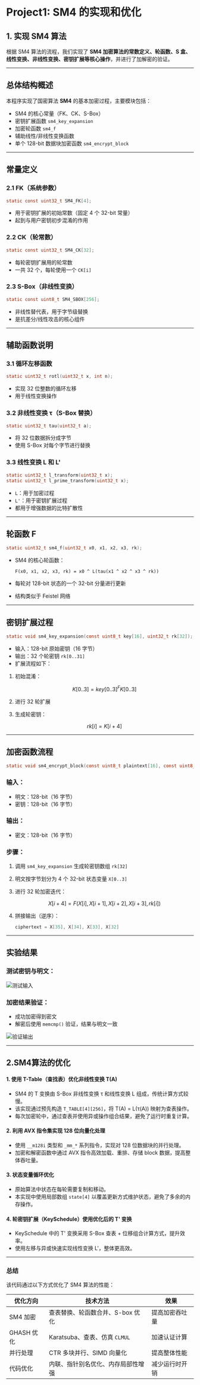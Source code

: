 
# Project1: SM4 的实现和优化

## 1. 实现 SM4 算法

根据 SM4 算法的流程，我们实现了 **SM4 加密算法的常数定义、轮函数、S 盒、线性变换、非线性变换、密钥扩展等核心操作**，并进行了加解密的验证。

---

## 总体结构概述

本程序实现了国密算法 **SM4** 的基本加密过程，主要模块包括：

* SM4 的核心常量（FK、CK、S-Box）
* 密钥扩展函数 `sm4_key_expansion`
* 加密轮函数 `sm4_f`
* 辅助线性/非线性变换函数
* 单个 128-bit 数据块加密函数 `sm4_encrypt_block`

---

## 常量定义

### 2.1 FK（系统参数）

```c
static const uint32_t SM4_FK[4];
```

* 用于密钥扩展的初始常数（固定 4 个 32-bit 常量）
* 起到与用户密钥初步混淆的作用

### 2.2 CK（轮常数）

```c
static const uint32_t SM4_CK[32];
```

* 每轮密钥扩展用的轮常数
* 一共 32 个，每轮使用一个 `CK[i]`

### 2.3 S-Box（非线性变换）

```c
static const uint8_t SM4_SBOX[256];
```

* 非线性替代表，用于字节级替换
* 是抗差分/线性攻击的核心组件

---

## 辅助函数说明

### 3.1 循环左移函数

```c
static uint32_t rotl(uint32_t x, int n);
```

* 实现 32 位整数的循环左移
* 用于线性变换操作

### 3.2 非线性变换 τ（S-Box 替换）

```c
static uint32_t tau(uint32_t a);
```

* 将 32 位数据拆分成字节
* 使用 S-Box 对每个字节进行替换

### 3.3 线性变换 L 和 L'

```c
static uint32_t l_transform(uint32_t x);
static uint32_t l_prime_transform(uint32_t x);
```

* `L`：用于加密过程
* `L'`：用于密钥扩展过程
* 都用于增强数据的比特扩散性

---

## 轮函数 F

```c
static uint32_t sm4_f(uint32_t x0, x1, x2, x3, rk);
```

* SM4 的核心轮函数：

  ```
  F(x0, x1, x2, x3, rk) = x0 ^ L(tau(x1 ^ x2 ^ x3 ^ rk))
  ```

* 每轮对 128-bit 状态的一个 32-bit 分量进行更新

* 结构类似于 Feistel 网络

---

## 密钥扩展过程

```c
static void sm4_key_expansion(const uint8_t key[16], uint32_t rk[32]);
```

* 输入：128-bit 原始密钥（16 字节）
* 输出：32 个轮密钥 `rk[0..31]`
* 扩展流程如下：

1. 初始混淆：

   ```math
   K[0..3] = key[0..3] ^ FK[0..3]
   ```

2. 进行 32 轮扩展

3. 生成轮密钥：

   ```math
   rk[i] = K[i+4]
   ```

---

## 加密函数流程

```c
static void sm4_encrypt_block(const uint8_t plaintext[16], const uint8_t key[16], uint8_t ciphertext[16]);
```

### 输入：

* 明文：128-bit（16 字节）
* 密钥：128-bit（16 字节）

### 输出：

* 密文：128-bit（16 字节）

### 步骤：

1. 调用 `sm4_key_expansion` 生成轮密钥数组 `rk[32]`

2. 明文按字节划分为 4 个 32-bit 状态变量 `X[0..3]`

3. 进行 32 轮加密迭代：

   ```math
   X[i+4] = F(X[i], X[i+1], X[i+2], X[i+3], rk[i])
   ```

4. 拼接输出（逆序）：

   ```c
   ciphertext = X[35], X[34], X[33], X[32]
   ```

---

## 实验结果

### 测试密钥与明文：

![测试输入](https://github.com/user-attachments/assets/e5e570cf-5d67-49ed-a67f-35eebb59429e)

### 加密结果验证：

* 成功加密得到密文
* 解密后使用 `memcmp()` 验证，结果与明文一致

![验证输出](https://github.com/user-attachments/assets/08db7ddd-02c8-46ae-848a-5c3c7570906c)

---
## 2.SM4算法的优化

#### **1. 使用 T-Table（查找表）优化非线性变换 T(A)**

* SM4 的 T 变换由 S-Box 非线性变换 τ 和线性变换 L 组成，传统计算方式较慢。
* 该实现通过预先构造 `T_TABLE[4][256]`，将 T(A) = L(τ(A)) 映射为查表操作。
* 每次加密轮中，通过查表并使用异或操作组合结果，避免了运行时重复计算。

#### **2. 利用 AVX 指令集实现 128 位向量化处理**

* 使用 `__m128i` 类型和 `_mm_*` 系列指令，实现对 128 位数据块的并行处理。
* 加密和解密函数中通过 AVX 指令高效加载、重排、存储 block 数据，提高整体吞吐量。

#### **3. 状态变量循环优化**

* 原始算法中状态在每轮需要复制和移动。
* 本实现中使用局部数组 `state[4]` 以覆盖更新方式维护状态，避免了多余的内存操作。

#### **4. 轮密钥扩展（KeySchedule）使用优化后的 T' 变换**

* KeySchedule 中的 T' 变换采用 S-Box 查表 + 位移组合计算方式，提升效率。
* 使用左移与异或快速实现线性变换 L'，整体更高效。

---

### **总结**

该代码通过以下方式优化了 SM4 算法的性能：

| 优化方向   | 技术方法                           | 效果           |
| ---------- | ---------------------------------- | -------------- |
| SM4 加密   | 查表替换、轮函数合并、S-box 优化   | 提高加密吞吐量 |
| GHASH 优化 | Karatsuba、查表、仿真 `CLMUL`      | 加速认证计算   |
| 并行处理   | CTR 多块并行、SIMD 向量化          | 提高整体性能   |
| 代码优化   | 内联、指针别名优化、内存局部性增强 | 减少运行时开销 |

